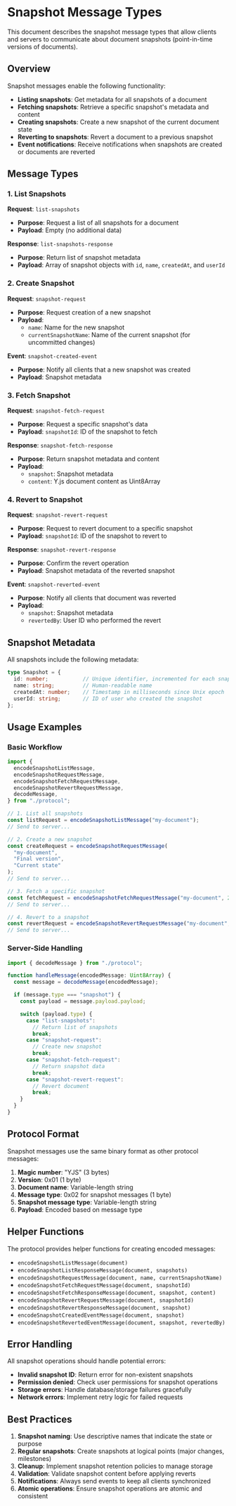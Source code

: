 # Snapshot Message Types

This document describes the snapshot message types that allow clients and servers to communicate about document snapshots (point-in-time versions of documents).

## Overview

Snapshot messages enable the following functionality:
- **Listing snapshots**: Get metadata for all snapshots of a document
- **Fetching snapshots**: Retrieve a specific snapshot's metadata and content
- **Creating snapshots**: Create a new snapshot of the current document state
- **Reverting to snapshots**: Revert a document to a previous snapshot
- **Event notifications**: Receive notifications when snapshots are created or documents are reverted

## Message Types

### 1. List Snapshots

**Request**: `list-snapshots`
- **Purpose**: Request a list of all snapshots for a document
- **Payload**: Empty (no additional data)

**Response**: `list-snapshots-response`
- **Purpose**: Return list of snapshot metadata
- **Payload**: Array of snapshot objects with `id`, `name`, `createdAt`, and `userId`

### 2. Create Snapshot

**Request**: `snapshot-request`
- **Purpose**: Request creation of a new snapshot
- **Payload**:
  - `name`: Name for the new snapshot
  - `currentSnapshotName`: Name of the current snapshot (for uncommitted changes)

**Event**: `snapshot-created-event`
- **Purpose**: Notify all clients that a new snapshot was created
- **Payload**: Snapshot metadata

### 3. Fetch Snapshot

**Request**: `snapshot-fetch-request`
- **Purpose**: Request a specific snapshot's data
- **Payload**: `snapshotId`: ID of the snapshot to fetch

**Response**: `snapshot-fetch-response`
- **Purpose**: Return snapshot metadata and content
- **Payload**:
  - `snapshot`: Snapshot metadata
  - `content`: Y.js document content as Uint8Array

### 4. Revert to Snapshot

**Request**: `snapshot-revert-request`
- **Purpose**: Request to revert document to a specific snapshot
- **Payload**: `snapshotId`: ID of the snapshot to revert to

**Response**: `snapshot-revert-response`
- **Purpose**: Confirm the revert operation
- **Payload**: Snapshot metadata of the reverted snapshot

**Event**: `snapshot-reverted-event`
- **Purpose**: Notify all clients that document was reverted
- **Payload**:
  - `snapshot`: Snapshot metadata
  - `revertedBy`: User ID who performed the revert

## Snapshot Metadata

All snapshots include the following metadata:

```typescript
type Snapshot = {
  id: number;           // Unique identifier, incremented for each snapshot
  name: string;         // Human-readable name
  createdAt: number;    // Timestamp in milliseconds since Unix epoch
  userId: string;       // ID of user who created the snapshot
};
```

## Usage Examples

### Basic Workflow

```typescript
import {
  encodeSnapshotListMessage,
  encodeSnapshotRequestMessage,
  encodeSnapshotFetchRequestMessage,
  encodeSnapshotRevertRequestMessage,
  decodeMessage,
} from "./protocol";

// 1. List all snapshots
const listRequest = encodeSnapshotListMessage("my-document");
// Send to server...

// 2. Create a new snapshot
const createRequest = encodeSnapshotRequestMessage(
  "my-document",
  "Final version",
  "Current state"
);
// Send to server...

// 3. Fetch a specific snapshot
const fetchRequest = encodeSnapshotFetchRequestMessage("my-document", 2);
// Send to server...

// 4. Revert to a snapshot
const revertRequest = encodeSnapshotRevertRequestMessage("my-document", 1);
// Send to server...
```

### Server-Side Handling

```typescript
import { decodeMessage } from "./protocol";

function handleMessage(encodedMessage: Uint8Array) {
  const message = decodeMessage(encodedMessage);

  if (message.type === "snapshot") {
    const payload = message.payload.payload;

    switch (payload.type) {
      case "list-snapshots":
        // Return list of snapshots
        break;
      case "snapshot-request":
        // Create new snapshot
        break;
      case "snapshot-fetch-request":
        // Return snapshot data
        break;
      case "snapshot-revert-request":
        // Revert document
        break;
    }
  }
}
```

## Protocol Format

Snapshot messages use the same binary format as other protocol messages:

1. **Magic number**: "YJS" (3 bytes)
2. **Version**: 0x01 (1 byte)
3. **Document name**: Variable-length string
4. **Message type**: 0x02 for snapshot messages (1 byte)
5. **Snapshot message type**: Variable-length string
6. **Payload**: Encoded based on message type

## Helper Functions

The protocol provides helper functions for creating encoded messages:

- `encodeSnapshotListMessage(document)`
- `encodeSnapshotListResponseMessage(document, snapshots)`
- `encodeSnapshotRequestMessage(document, name, currentSnapshotName)`
- `encodeSnapshotFetchRequestMessage(document, snapshotId)`
- `encodeSnapshotFetchResponseMessage(document, snapshot, content)`
- `encodeSnapshotRevertRequestMessage(document, snapshotId)`
- `encodeSnapshotRevertResponseMessage(document, snapshot)`
- `encodeSnapshotCreatedEventMessage(document, snapshot)`
- `encodeSnapshotRevertedEventMessage(document, snapshot, revertedBy)`

## Error Handling

All snapshot operations should handle potential errors:

- **Invalid snapshot ID**: Return error for non-existent snapshots
- **Permission denied**: Check user permissions for snapshot operations
- **Storage errors**: Handle database/storage failures gracefully
- **Network errors**: Implement retry logic for failed requests

## Best Practices

1. **Snapshot naming**: Use descriptive names that indicate the state or purpose
2. **Regular snapshots**: Create snapshots at logical points (major changes, milestones)
3. **Cleanup**: Implement snapshot retention policies to manage storage
4. **Validation**: Validate snapshot content before applying reverts
5. **Notifications**: Always send events to keep all clients synchronized
6. **Atomic operations**: Ensure snapshot operations are atomic and consistent

